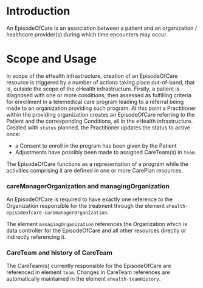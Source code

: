 # Introduction
An EpisodeOfCare is an association between a patient and an organization / healthcare provider(s) during which time encounters may occur.
  
# Scope and Usage
In scope of the eHealth infrastructure, creation of an EpisodeOfCare resource is triggered by
 a number of actions taking place out-of-band, that is, outside the scope of the eHealth
 infrastructure. Firstly, a patient is diagnosed with one or more conditions; then assessed
 as fulfilling criteria for enrollment in a telemedical care program leading to a referral
 being made to an organization providing such program. At this point a Practitioner within
 the providing organization creates an EpisodeOfCare referring to the Patient and the
 corresponding Conditions, all in the eHealth infrastructure. Created with `status` planned,
 the Practitioner updates the status to active once:

- a Consent to enroll in the program has been given by the Patient
- Adjustments have possibly been made to assigned CareTeam(s) in `team`.

The EpisodeOfCare functions as a representation of a program while the activities comprising
 it are defined in one or more CarePlan resources.
 
### careManagerOrganization and managingOrganization
An EpisodeOfCare is required to have exactly one reference to the Organization responsible 
for the treatment through the element `ehealth-episodeofcare-caremanagerOrganization`.

The element `managingOrganization` references the Organization which is data controller for
the EpisodeOfCare and all other resources directly or indirectly referencing it. 

### CareTeam and history of CareTeam
The CareTeam(s) currently responsible for the EpisodeOfCare are referenced in element `team`.
Changes in CareTeam references are automatically maintained in the element `ehealth-teamHistory`.
